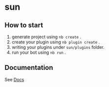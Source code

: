 # sun

## How to start

1. generate project using `nb create` .
2. create your plugin using `nb plugin create` .
3. writing your plugins under `sun/plugins` folder.
4. run your bot using `nb run` .

## Documentation

See [Docs](https://v2.nonebot.dev/)
